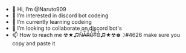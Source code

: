 - 👋 Hi, I’m @Naruto909
- 👀 I’m interested in discord bot codeing
- 🌱 I’m currently learning codeing
- 💞️ I’m looking to collaborate on discord bot's
- 📫 How to reach me ☢★♫N̵̒͛À̴̅R̶̈́̅U̷̾͝T̴̋̆O̴͐̄♫★☢♚☽#4626 make sure you copy and paste it

<!---
Naruto909/Naruto909 is a ✨ special ✨ repository because its `README.md` (this file) appears on your GitHub profile.
You can click the Preview link to take a look at your changes.
--->
